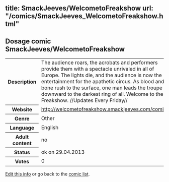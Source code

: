 title: SmackJeeves/WelcometoFreakshow
url: "/comics/SmackJeeves_WelcometoFreakshow.html"
---
Dosage comic SmackJeeves/WelcometoFreakshow
-----------------------------------------

<p id="msg"></p>
<script type="text/javascript">
if (window.location.search === '?edit_info_mail=sent_ok') {
  var elem = document.getElementById("msg");
  elem.innerHTML = 'Edited information sucessfully sent for review, which is usually done daily. Thanks!';
  elem.className = 'ok';
}
</script>
<table class="comicinfo">
<tr>
<th>Description</th><td>The audience roars, the acrobats and performers provide them with a spectacle unrivaled in all of Europe. The lights die, and the audience is now the entertainment for the apathetic circus. As blood and bone rush to the surface, one man leads the troupe downward to the darkest ring of all. Welcome to the Freakshow. //Updates Every Friday//</td>
</tr>
<tr>
<th>Website</th><td><a href="http://welcometofreakshow.smackjeeves.com/comics/">http://welcometofreakshow.smackjeeves.com/comics/</a></td>
</tr>
<tr>
<th>Genre</th><td>Other</td>
</tr>
<tr>
<th>Language</th><td>English</td>
</tr>
<tr>
<th>Adult content</th><td>no</td>
</tr>
<tr>
<th>Status</th><td>ok on 29.04.2013</td>
</tr>
<tr>
<th>Votes</th><td>0</td>
</tr>
</table>

[Edit this info](SmackJeeves_WelcometoFreakshow_edit.html) or go back to the [comic list](../comic-index.html).
